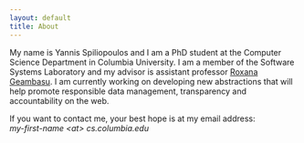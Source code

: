 ```yaml
---
layout: default
title: About
---
```



<p class="message">
My name is Yannis Spiliopoulos and I am a PhD student at the Computer
Science Department in Columbia University. I am a member of the Software Systems
Laboratory and my advisor is assistant professor <a
href="https://roxanageambasu.github.io/">Roxana Geambasu</a>. I am currently
working on developing new abstractions that will help promote responsible data
management, transparency and accountability on the web.
</p>

If you want to contact me, your best hope is at my email address:  
*my-first-name &#60;at&#62; cs.columbia.edu*
